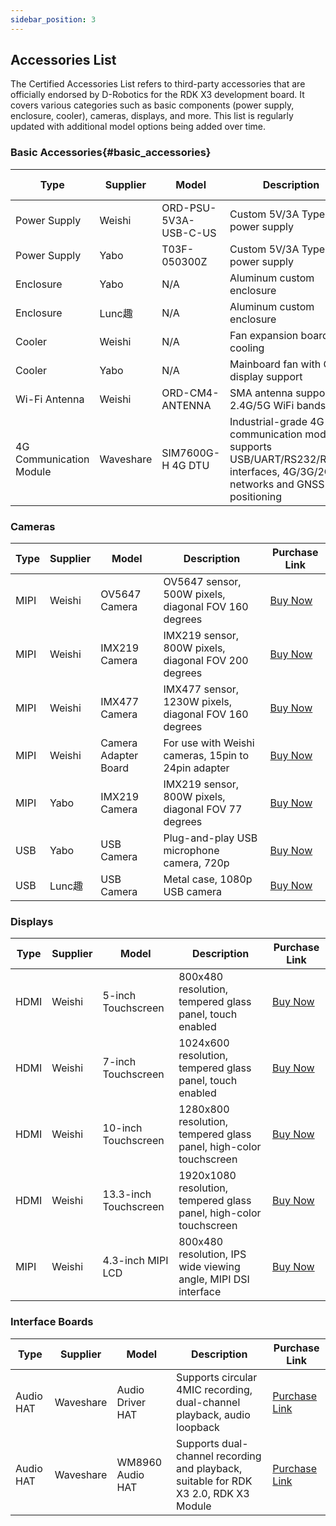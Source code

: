 ```yaml
---
sidebar_position: 3
---
```




## Accessories List

The Certified Accessories List refers to third-party accessories that are officially endorsed by D-Robotics for the RDK X3 development board. It covers various categories such as basic components (power supply, enclosure, cooler), cameras, displays, and more. This list is regularly updated with additional model options being added over time.

### Basic Accessories{#basic_accessories}

| Type | Supplier | Model | Description | Purchase Link |
| --- | --------- | -------- | --------------- | --------- |
| Power Supply | Weishi | ORD-PSU-5V3A-USB-C-US | Custom 5V/3A Type-C power supply | [Buy Now](https://www.waveshare.net/shop/ORD-PSU-5V3A-USB-C-US.htm)  |
| Power Supply | Yabo | T03F-050300Z | Custom 5V/3A Type-C power supply | [Buy Now](https://detail.tmall.com/item.htm?abbucket=2&id=608661929691&rn=f64e2bbcef718a13a9f9c261124febd2&spm=a1z10.5-b-s.w4011-22651484606.154.4df82edcjJ7wap&skuId=4949624573441)  |
| Enclosure | Yabo | N/A | Aluminum custom enclosure | [Buy Now](https://detail.tmall.com/item.htm?abbucket=2&id=6844a66941541&rn=f64e2bbcef718a13a9f9c261124febd2&spm=a1z10.3-b-s.w4011-22651484606.138.4df82edcjJ7wap)  |
| Enclosure | Lunc趣 | N/A | Aluminum custom enclosure | [Buy Now](https://detail.tmall.com/item.htm?abbucket=2&id=670534732857&rn=0b151aa6abd5b8d65e5533b8259449f1&spm=a1z10.3-b-s.w4011-24713677160.27.ef207988tOY0c9&skuId=5004448047864)  |
| Cooler | Weishi | N/A | Fan expansion board for cooling | [Buy Now](https://www.waveshare.net/shop/X3-PI-FAN-HAT.htm)  |
| Cooler | Yabo | N/A | Mainboard fan with OLED display support | [Buy Now](https://detail.tmall.com/item.htm?de_count=1&id=607959748338)  |
| Wi-Fi Antenna | Weishi | ORD-CM4-ANTENNA | SMA antenna supporting 2.4G/5G WiFi bands | [Buy Now](https://www.waveshare.net/shop/ORD-CM4-ANTENNA.htm)  |
| 4G Communication Module | Waveshare | SIM7600G-H 4G DTU | Industrial-grade 4G communication module, supports USB/UART/RS232/RS485 interfaces, 4G/3G/2G networks and GNSS positioning | [Buy Now](https://www.waveshare.net/shop/SIM7600G-H-4G-DTU.htm)  |


### Cameras

| Type | Supplier | Model | Description | Purchase Link |
| --- | --------- | -------- | --------------- | --------- |
| MIPI | Weishi | OV5647 Camera | OV5647 sensor, 500W pixels, diagonal FOV 160 degrees | [Buy Now](https://www.waveshare.net/shop/RPi-Camera-G.htm)  |
| MIPI | Weishi | IMX219 Camera | IMX219 sensor, 800W pixels, diagonal FOV 200 degrees | [Buy Now](https://www.waveshare.net/shop/IMX219-200-Camera.htm)  |
| MIPI | Weishi | IMX477 Camera | IMX477 sensor, 1230W pixels, diagonal FOV 160 degrees | [Buy Now](https://www.waveshare.net/shop/IMX477-160-12.3MP-Camera.htm)  |
| MIPI | Weishi | Camera Adapter Board | For use with Weishi cameras, 15pin to 24pin adapter | [Buy Now](https://www.waveshare.net/shop/X3-Pi-CSI-Adapter.htm)  |
| MIPI | Yabo | IMX219 Camera | IMX219 sensor, 800W pixels, diagonal FOV 77 degrees | [Buy Now](https://detail.tmall.com/item.htm?abbucket=2&id=710344235988&rn=f64e2bbcef718a13a9f9c261124febd2&spm=a1z10.5-b-s.w4011-22651484606.110.4df82edcjJ7wap)  |
| USB | Yabo | USB Camera | Plug-and-play USB microphone camera, 720p | [Buy Now](https://detail.tmall.com/item.htm?abbucket=2&id=633040443710&rn=ed9c7f0eecc103e742248e32a32ba62e&spm=a1z10.5-b-s.w4011-22651484606.152.c3406a83G6l62o)  |
| USB | Lunc趣 | USB Camera | Metal case, 1080p USB camera | [Buy Now](https://detail.tmall.com/item.htm?abbucket=12&id=666156389569&ns=1&spm=a230r.1.14.1.13e570f3eFF1sJ&skuId=4972914294771)  |


### Displays

| Type | Supplier | Model | Description | Purchase Link |
| --- | --------- | -------- | --------------- | --------- |
| HDMI | Weishi | 5-inch Touchscreen | 800x480 resolution, tempered glass panel, touch enabled | [Buy Now](https://www.waveshare.net/shop/5inch-HDMI-LCD-H.htm)  |
| HDMI | Weishi | 7-inch Touchscreen | 1024x600 resolution, tempered glass panel, touch enabled | [Buy Now](https://www.waveshare.net/shop/7inch-HDMI-LCD-H.htm)  |
| HDMI | Weishi | 10-inch Touchscreen | 1280x800 resolution, tempered glass panel, high-color touchscreen | [Buy Now](https://www.waveshare.net/shop/10.1HP-CAPLCD-Monitor.htm)  |
| HDMI | Weishi | 13.3-inch Touchscreen | 1920x1080 resolution, tempered glass panel, high-color touchscreen | [Buy Now](https://www.waveshare.net/shop/13.3inch-HDMI-LCD-H-with-Holder-V2.htm)  |
| MIPI | Weishi | 4.3-inch MIPI LCD | 800x480 resolution, IPS wide viewing angle, MIPI DSI interface | [Buy Now](https://www.waveshare.net/shop/4.3inch-DSI-LCD.htm)  |


### Interface Boards


| Type           | Supplier   | Model               | Description                                                  | Purchase Link                                                                 |
|----------------|------------|---------------------|--------------------------------------------------------------|-------------------------------------------------------------------------------|
| Audio HAT      | Waveshare  | Audio Driver HAT     | Supports circular 4MIC recording, dual-channel playback, audio loopback | [Purchase Link](https://www.waveshare.net/shop/Audio-Driver-HAT.htm)        |
| Audio HAT      | Waveshare  | WM8960 Audio HAT     | Supports dual-channel recording and playback, suitable for RDK X3 2.0, RDK X3 Module | [Purchase Link](https://www.waveshare.net/shop/WM8960-Audio-HAT.htm)        |
